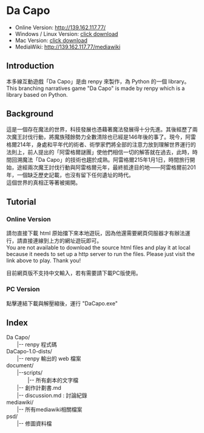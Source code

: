 # Da Capo
+ Online Version: http://139.162.117.77/
+ Windows / Linux Version: [click download](https://github.com/linxiii/BranchingNarratives/raw/main/DaCapo-1.0-dists/DaCapo-1.0-pc.zip)
+ Mac Version: [click download](https://github.com/linxiii/BranchingNarratives/raw/main/DaCapo-1.0-dists/DaCapo-1.0-mac.zip)
+ MediaWiki: http://139.162.117.77/mediawiki

## Introduction
本多線互動遊戲「Da Capo」是由 renpy 來製作，為 Python 的一個 library。  
This branching narratives game "Da Capo" is made by renpy which is a library based on Python. 

## Background
這是一個存在魔法的世界，科技發展也憑藉著魔法發展得十分先進。其後經歷了兩次魔王討伐行動，將魔族殘餘勢力全數清除也已經是146年後的事了。現今，阿雷格爾214年，身處和平年代的術者、術學家們將全部的注意力放到理解世界運行的法則上，前人提出的「阿雷格爾謎團」使他們相信一切的解答就在過去，此時，時間回溯魔法「Da Capo」的技術也趨於成熟。阿雷格爾215年1月1日，時間旅行開始，途經兩次魔王討伐行動與阿雷格爾元年，最終抵達目的地——阿雷格爾前201年，一個缺乏歷史記載，也沒有留下任何遺址的時代。  
這個世界的真相正等著被揭開。

## Tutorial
### Online Version
請勿直接下載 html 原始擋下來本地遊玩，因為他還需要網頁伺服器才有辦法運行，請直接連線到上方的網址遊玩即可。  
You are not available to download the source html files and play it at local because it needs to set up a http server to run the files. Please just visit the link above to play. Thank you!  
  
目前網頁版不支持中文輸入，若有需要請下載PC版使用。  

### PC Version
點擊連結下載與解壓縮後，運行 "DaCapo.exe"  

## Index
Da Capo/  
　　|-- renpy 程式碼  
DaCapo-1.0-dists/  
　　|-- renpy 輸出的 web 檔案  
document/  
　　|--scripts/  
　　　　|-- 所有劇本的文字檔  
　　|-- 創作計劃書.md  
　　|-- discussion.md : 討論紀錄  
mediawiki/  
　　|-- 所有mediawiki相關檔案  
psd/  
　　|-- 修圖資料檔  
